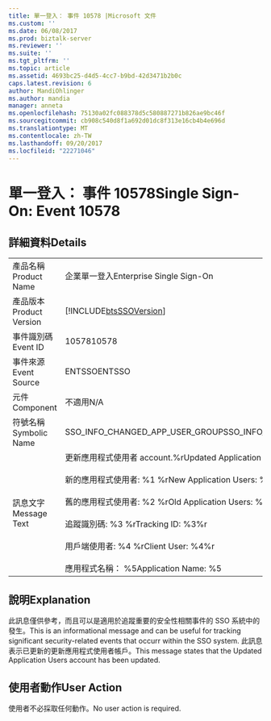 ```yaml
---
title: 單一登入： 事件 10578 |Microsoft 文件
ms.custom: ''
ms.date: 06/08/2017
ms.prod: biztalk-server
ms.reviewer: ''
ms.suite: ''
ms.tgt_pltfrm: ''
ms.topic: article
ms.assetid: 4693bc25-d4d5-4cc7-b9bd-42d3471b2b0c
caps.latest.revision: 6
author: MandiOhlinger
ms.author: mandia
manager: anneta
ms.openlocfilehash: 75130a02fc088378d5c580887271b826ae9bc46f
ms.sourcegitcommit: cb908c540d8f1a692d01dc8f313e16cb4b4e696d
ms.translationtype: MT
ms.contentlocale: zh-TW
ms.lasthandoff: 09/20/2017
ms.locfileid: "22271046"
---
```

# <a name="single-sign-on-event-10578"></a><span data-ttu-id="168b9-102">單一登入： 事件 10578</span><span class="sxs-lookup"><span data-stu-id="168b9-102">Single Sign-On: Event 10578</span></span>
## <a name="details"></a><span data-ttu-id="168b9-103">詳細資料</span><span class="sxs-lookup"><span data-stu-id="168b9-103">Details</span></span>  
  
|||  
|-|-|  
|<span data-ttu-id="168b9-104">產品名稱</span><span class="sxs-lookup"><span data-stu-id="168b9-104">Product Name</span></span>|<span data-ttu-id="168b9-105">企業單一登入</span><span class="sxs-lookup"><span data-stu-id="168b9-105">Enterprise Single Sign-On</span></span>|  
|<span data-ttu-id="168b9-106">產品版本</span><span class="sxs-lookup"><span data-stu-id="168b9-106">Product Version</span></span>|[!INCLUDE[btsSSOVersion](../includes/btsssoversion-md.md)]|  
|<span data-ttu-id="168b9-107">事件識別碼</span><span class="sxs-lookup"><span data-stu-id="168b9-107">Event ID</span></span>|<span data-ttu-id="168b9-108">10578</span><span class="sxs-lookup"><span data-stu-id="168b9-108">10578</span></span>|  
|<span data-ttu-id="168b9-109">事件來源</span><span class="sxs-lookup"><span data-stu-id="168b9-109">Event Source</span></span>|<span data-ttu-id="168b9-110">ENTSSO</span><span class="sxs-lookup"><span data-stu-id="168b9-110">ENTSSO</span></span>|  
|<span data-ttu-id="168b9-111">元件</span><span class="sxs-lookup"><span data-stu-id="168b9-111">Component</span></span>|<span data-ttu-id="168b9-112">不適用</span><span class="sxs-lookup"><span data-stu-id="168b9-112">N/A</span></span>|  
|<span data-ttu-id="168b9-113">符號名稱</span><span class="sxs-lookup"><span data-stu-id="168b9-113">Symbolic Name</span></span>|<span data-ttu-id="168b9-114">SSO_INFO_CHANGED_APP_USER_GROUP</span><span class="sxs-lookup"><span data-stu-id="168b9-114">SSO_INFO_CHANGED_APP_USER_GROUP</span></span>|  
|<span data-ttu-id="168b9-115">訊息文字</span><span class="sxs-lookup"><span data-stu-id="168b9-115">Message Text</span></span>|<span data-ttu-id="168b9-116">更新應用程式使用者 account.%r</span><span class="sxs-lookup"><span data-stu-id="168b9-116">Updated Application Users account.%r</span></span><br /><br /> <span data-ttu-id="168b9-117">新的應用程式使用者: %1 %r</span><span class="sxs-lookup"><span data-stu-id="168b9-117">New Application Users: %1%r</span></span><br /><br /> <span data-ttu-id="168b9-118">舊的應用程式使用者: %2 %r</span><span class="sxs-lookup"><span data-stu-id="168b9-118">Old Application Users: %2%r</span></span><br /><br /> <span data-ttu-id="168b9-119">追蹤識別碼: %3 %r</span><span class="sxs-lookup"><span data-stu-id="168b9-119">Tracking ID: %3%r</span></span><br /><br /> <span data-ttu-id="168b9-120">用戶端使用者: %4 %r</span><span class="sxs-lookup"><span data-stu-id="168b9-120">Client User: %4%r</span></span><br /><br /> <span data-ttu-id="168b9-121">應用程式名稱： %5</span><span class="sxs-lookup"><span data-stu-id="168b9-121">Application Name: %5</span></span>|  
  
## <a name="explanation"></a><span data-ttu-id="168b9-122">說明</span><span class="sxs-lookup"><span data-stu-id="168b9-122">Explanation</span></span>  
 <span data-ttu-id="168b9-123">此訊息僅供參考，而且可以是適用於追蹤重要的安全性相關事件的 SSO 系統中的發生。</span><span class="sxs-lookup"><span data-stu-id="168b9-123">This is an informational message and can be useful for tracking significant security-related events that occurr within the SSO system.</span></span> <span data-ttu-id="168b9-124">此訊息表示已更新的更新應用程式使用者帳戶。</span><span class="sxs-lookup"><span data-stu-id="168b9-124">This message states that the Updated Application Users account has been updated.</span></span>  
  
## <a name="user-action"></a><span data-ttu-id="168b9-125">使用者動作</span><span class="sxs-lookup"><span data-stu-id="168b9-125">User Action</span></span>  
 <span data-ttu-id="168b9-126">使用者不必採取任何動作。</span><span class="sxs-lookup"><span data-stu-id="168b9-126">No user action is required.</span></span>